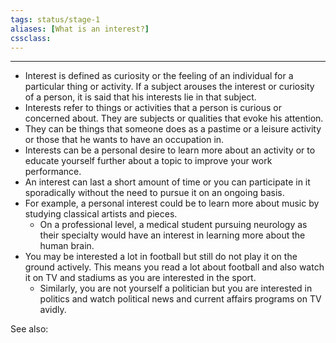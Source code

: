 ```yaml
---
tags: status/stage-1 
aliases: [What is an interest?]
cssclass: 
---
```

---

- Interest is defined as curiosity or the feeling of an individual for a particular thing or activity. If a subject arouses the interest or curiosity of a person, it is said that his interests lie in that subject. 
- Interests refer to things or activities that a person is curious or concerned about. They are subjects or qualities that evoke his attention. 
- They can be things that someone does as a pastime or a leisure activity or those that he wants to have an occupation in. 
- Interests can be a personal desire to learn more about an activity or to educate yourself further about a topic to improve your work performance. 
- An interest can last a short amount of time or you can participate in it sporadically without the need to pursue it on an ongoing basis.
- For example, a personal interest could be to learn more about music by studying classical artists and pieces. 
	- On a professional level, a medical student pursuing neurology as their specialty would have an interest in learning more about the human brain.
- You may be interested a lot in football but still do not play it on the ground actively. This means you read a lot about football and also watch it on TV and stadiums as you are interested in the sport. 
	- Similarly, you are not yourself a politician but you are interested in politics and watch political news and current affairs programs on TV avidly.

See also:



